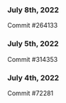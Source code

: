 ### July 8th, 2022

Commit #264133

### July 5th, 2022

Commit #314353


### July 4th, 2022

Commit #72281
